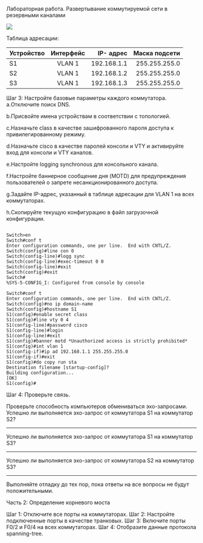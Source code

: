 Лабораторная работа. Развертывание коммутируемой сети в резервными каналами

![](http://joxi.ru/v29zxn8HRyq35A.jpg)


Таблица адресации:

 | Устройство | Интерфейс | IP- адрес | Маска подсети | 
 | ------------- |:------------------:| -----:|-----:|
 | S1 | VLAN 1 | 192.168.1.1 | 255.255.255.0 | 
 | S2 | VLAN 1 | 192.168.1.2 |255.255.255.0|
 | S3 | VLAN 1 | 192.168.1.3 |255.255.255.0|


Шаг 3: Настройте базовые параметры каждого коммутатора.
a.Отключите поиск DNS.

b.Присвойте имена устройствам в соответствии с топологией.

c.Назначьте class в качестве зашифрованного пароля доступа к привилегированному режиму.

d.Назначьте cisco в качестве паролей консоли и VTY и активируйте вход для консоли и VTY
каналов.

e.Настройте logging synchronous для консольного канала.

f.Настройте баннерное сообщение дня (MOTD) для предупреждения пользователей о запрете
несанкционированного доступа.

g.Задайте IP-адрес, указанный в таблице адресации для VLAN 1 на всех коммутаторах.

h.Скопируйте текущую конфигурацию в файл загрузочной конфигурации.


```

Switch>en
Switch#conf t
Enter configuration commands, one per line.  End with CNTL/Z.
Switch(config)#line con 0
Switch(config-line)#logg sync
Switch(config-line)#exec-timeout 0 0
Switch(config-line)#exit
Switch(config)#exit
Switch#
%SYS-5-CONFIG_I: Configured from console by console

Switch#conf t
Enter configuration commands, one per line.  End with CNTL/Z.
Switch(config)#no ip domain-name
Switch(config)#hostname S1
S1(config)#enable secret class
S1(config)#line vty 0 4
S1(config-line)#password cisco
S1(config-line)#login
S1(config-line)#exit
S1(config)#banner motd *Unauthorized access is strictly prohibited*
S1(config)#int vlan 1
S1(config-if)#ip ad 192.168.1.1 255.255.255.0
S1(config-if)#exit
S1(config)#do copy run sta
Destination filename [startup-config]? 
Building configuration...
[OK]
S1(config)#

```

Шаг 4: Проверьте связь.

Проверьте способность компьютеров обмениваться эхо-запросами.
Успешно ли выполняется эхо-запрос от коммутатора S1 на коммутатор S2?
______________
Успешно ли выполняется эхо-запрос от коммутатора S1 на коммутатор S3?
______________
Успешно ли выполняется эхо-запрос от коммутатора S2 на коммутатор S3?
______________
Выполняйте отладку до тех пор, пока ответы на все вопросы не будут положительными.



Часть 2: Определение корневого моста

Шаг 1:
Отключите все порты на коммутаторах.
Шаг 2:
Настройте подключенные порты в качестве транковых.
Шаг 3:
Включите порты F0/2 и F0/4 на всех коммутаторах.
Шаг 4:
Отобразите данные протокола spanning-tree.
